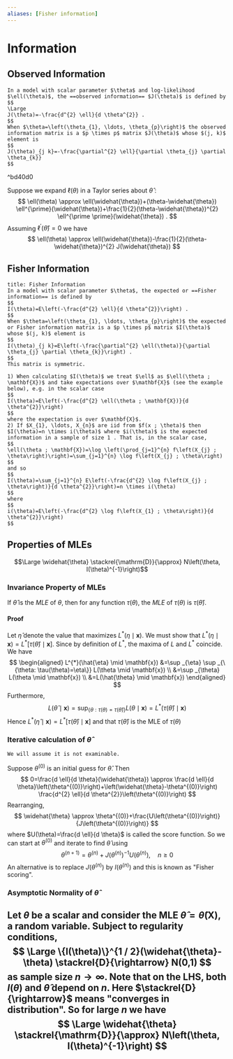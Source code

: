 ```yaml
---
aliases: [Fisher information]
---
```

# Information
## Observed Information
```ad-definition
In a model with scalar parameter $\theta$ and log-likelihood $\ell(\theta)$, the ==observed information== $J(\theta)$ is defined by
$$
\Large
J(\theta)=-\frac{d^{2} \ell}{d \theta^{2}} .
$$
When $\theta=\left(\theta_{1}, \ldots, \theta_{p}\right)$ the observed information matrix is a $p \times p$ matrix $J(\theta)$ whose $(j, k)$ element is
$$
J(\theta)_{j k}=-\frac{\partial^{2} \ell}{\partial \theta_{j} \partial \theta_{k}}
$$
```

^bd40d0

Suppose we expand $\ell(\theta)$ in a Taylor series about $\widehat{\theta}$ :
$$
\ell(\theta) \approx \ell(\widehat{\theta})+(\theta-\widehat{\theta}) \ell^{\prime}(\widehat{\theta})+\frac{1}{2}(\theta-\widehat{\theta})^{2} \ell^{\prime \prime}(\widehat{\theta}) .
$$
Assuming $\ell^{\prime}(\widehat{\theta})=0$ we have
$$
\ell(\theta) \approx \ell(\widehat{\theta})-\frac{1}{2}(\theta-\widehat{\theta})^{2} J(\widehat{\theta})
$$
## Fisher Information
```ad-definition
title: Fisher Information
In a model with scalar parameter $\theta$, the expected or ==Fisher information== is defined by
$$
I(\theta)=E\left(-\frac{d^{2} \ell}{d \theta^{2}}\right) .
$$
When $\theta=\left(\theta_{1}, \ldots, \theta_{p}\right)$ the expected or Fisher information matrix is a $p \times p$ matrix $I(\theta)$ whose $(j, k)$ element is
$$
I(\theta)_{j k}=E\left(-\frac{\partial^{2} \ell(\theta)}{\partial \theta_{j} \partial \theta_{k}}\right) .
$$
This matrix is symmetric.
```

```ad-note
1) When calculating $I(\theta)$ we treat $\ell$ as $\ell(\theta ; \mathbf{X})$ and take expectations over $\mathbf{X}$ (see the example below), e.g. in the scalar case
$$
I(\theta)=E\left(-\frac{d^{2} \ell(\theta ; \mathbf{X})}{d \theta^{2}}\right)
$$
where the expectation is over $\mathbf{X}$.
2) If $X_{1}, \ldots, X_{n}$ are iid from $f(x ; \theta)$ then $I(\theta)=n \times i(\theta)$ where $i(\theta)$ is the expected information in a sample of size 1 . That is, in the scalar case,
$$
\ell(\theta ; \mathbf{X})=\log \left(\prod_{j=1}^{n} f\left(X_{j} ; \theta\right)\right)=\sum_{j=1}^{n} \log f\left(X_{j} ; \theta\right)
$$
and so
$$
I(\theta)=\sum_{j=1}^{n} E\left(-\frac{d^{2} \log f\left(X_{j} ; \theta\right)}{d \theta^{2}}\right)=n \times i(\theta)
$$
where
$$
i(\theta)=E\left(-\frac{d^{2} \log f\left(X_{1} ; \theta\right)}{d \theta^{2}}\right)
$$
```

## Properties of MLEs
$$\Large
\widehat{\theta} \stackrel{\mathrm{D}}{\approx} N\left(\theta, I(\theta)^{-1}\right)$$
### Invariance  Property of MLEs
If $\hat{\theta}$ is the $M L E$ of $\theta$, then for any function $\tau(\theta)$, the $M L E$ of $\tau(\theta)$ is $\tau(\hat{\theta})$.
#### Proof
Let $\hat{\eta}$ denote the value that maximizes $L^{*}(\eta \mid \mathbf{x})$. We must show that $L^{*}(\eta \mid \mathbf{x})=L^{*}[\tau(\hat{\theta}) \mid \mathbf{x}]$.
Since by definition of $L^{*}$, the maxima of $L$ and $L^{*}$ coincide. We have
$$
\begin{aligned}
L^{*}(\hat{\eta} \mid \mathbf{x}) &=\sup _{\eta} \sup _{\{\theta: \tau(\theta)=\eta\}} L(\theta \mid \mathbf{x}) \\
&=\sup _{\theta} L(\theta \mid \mathbf{x}) \\
&=L(\hat{\theta} \mid \mathbf{x})
\end{aligned}
$$
Furthermore,
$$
L(\hat{\theta} \mid \mathbf{x})=\sup _{\{\theta: \tau(\theta)=\tau(\hat{\theta})\}} L(\theta \mid \mathbf{x})=L^{*}(\tau(\hat{\theta}) \mid \mathbf{x})
$$
Hence $L^{*}(\hat{\eta} \mid \mathbf{x})=L^{*}[\tau(\hat{\theta}) \mid \mathbf{x}]$ and that $\tau(\hat{\theta})$ is the MLE of $\tau(\theta)$

### Iterative calculation of $\hat{\theta}$
```note-blue
We will assume it is not examinable. 
```
Suppose $\theta^{(0)}$ is an initial guess for $\hat{\theta}$. Then
$$
0=\frac{d \ell}{d \theta}(\widehat{\theta}) \approx \frac{d \ell}{d \theta}\left(\theta^{(0)}\right)+\left(\widehat{\theta}-\theta^{(0)}\right) \frac{d^{2} \ell}{d \theta^{2}}\left(\theta^{(0)}\right)
$$
Rearranging,
$$
\widehat{\theta} \approx \theta^{(0)}+\frac{U\left(\theta^{(0)}\right)}{J\left(\theta^{(0)}\right)}
$$
where $U(\theta)=\frac{d \ell}{d \theta}$ is called the score function.
So we can start at $\theta^{(0)}$ and iterate to find $\widehat{\theta}$ using
$$
\theta^{(n+1)}=\theta^{(n)}+J\left(\theta^{(n)}\right)^{-1} U\left(\theta^{(n)}\right), \quad n \geqslant 0
$$
An alternative is to replace $J\left(\theta^{(n)}\right)$ by $I\left(\theta^{(n)}\right)$ and this is known as "Fisher scoring".

### Asymptotic Normality of $\hat{\theta}$
Let $\theta$ be a scalar and consider the MLE $\widehat{\theta}=\widehat{\theta}(\mathbf{X})$, a random variable. Subject to regularity conditions,
$$
\Large
\{I(\theta)\}^{1 / 2}(\widehat{\theta}-\theta) \stackrel{D}{\rightarrow} N(0,1)
$$
as sample size $n \rightarrow \infty$. Note that on the LHS, both $I(\theta)$ and $\hat{\theta}$ depend on $n$. Here $\stackrel{D}{\rightarrow}$ means "converges in distribution".
So for large $n$ we have
$$
\Large
\widehat{\theta} \stackrel{\mathrm{D}}{\approx} N\left(\theta, I(\theta)^{-1}\right)
$$
---